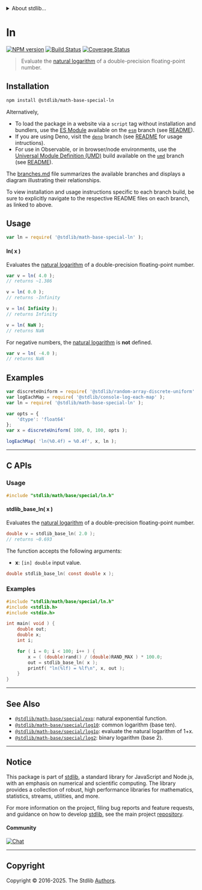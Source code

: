 <!--

@license Apache-2.0

Copyright (c) 2022 The Stdlib Authors.

Licensed under the Apache License, Version 2.0 (the "License");
you may not use this file except in compliance with the License.
You may obtain a copy of the License at

   http://www.apache.org/licenses/LICENSE-2.0

Unless required by applicable law or agreed to in writing, software
distributed under the License is distributed on an "AS IS" BASIS,
WITHOUT WARRANTIES OR CONDITIONS OF ANY KIND, either express or implied.
See the License for the specific language governing permissions and
limitations under the License.

-->


<details>
  <summary>
    About stdlib...
  </summary>
  <p>We believe in a future in which the web is a preferred environment for numerical computation. To help realize this future, we've built stdlib. stdlib is a standard library, with an emphasis on numerical and scientific computation, written in JavaScript (and C) for execution in browsers and in Node.js.</p>
  <p>The library is fully decomposable, being architected in such a way that you can swap out and mix and match APIs and functionality to cater to your exact preferences and use cases.</p>
  <p>When you use stdlib, you can be absolutely certain that you are using the most thorough, rigorous, well-written, studied, documented, tested, measured, and high-quality code out there.</p>
  <p>To join us in bringing numerical computing to the web, get started by checking us out on <a href="https://github.com/stdlib-js/stdlib">GitHub</a>, and please consider <a href="https://opencollective.com/stdlib">financially supporting stdlib</a>. We greatly appreciate your continued support!</p>
</details>

# ln

[![NPM version][npm-image]][npm-url] [![Build Status][test-image]][test-url] [![Coverage Status][coverage-image]][coverage-url] <!-- [![dependencies][dependencies-image]][dependencies-url] -->

> Evaluate the [natural logarithm][natural-logarithm] of a double-precision floating-point number.

<section class="installation">

## Installation

```bash
npm install @stdlib/math-base-special-ln
```

Alternatively,

-   To load the package in a website via a `script` tag without installation and bundlers, use the [ES Module][es-module] available on the [`esm`][esm-url] branch (see [README][esm-readme]).
-   If you are using Deno, visit the [`deno`][deno-url] branch (see [README][deno-readme] for usage intructions).
-   For use in Observable, or in browser/node environments, use the [Universal Module Definition (UMD)][umd] build available on the [`umd`][umd-url] branch (see [README][umd-readme]).

The [branches.md][branches-url] file summarizes the available branches and displays a diagram illustrating their relationships.

To view installation and usage instructions specific to each branch build, be sure to explicitly navigate to the respective README files on each branch, as linked to above.

</section>

<section class="usage">

## Usage

```javascript
var ln = require( '@stdlib/math-base-special-ln' );
```

#### ln( x )

Evaluates the [natural logarithm][natural-logarithm] of a double-precision floating-point number.

```javascript
var v = ln( 4.0 );
// returns ~1.386

v = ln( 0.0 );
// returns -Infinity

v = ln( Infinity );
// returns Infinity

v = ln( NaN );
// returns NaN
```

For negative numbers, the [natural logarithm][natural-logarithm] is **not** defined.

```javascript
var v = ln( -4.0 );
// returns NaN
```

</section>

<!-- /.usage -->

<section class="examples">

## Examples

<!-- eslint no-undef: "error" -->

```javascript
var discreteUniform = require( '@stdlib/random-array-discrete-uniform' );
var logEachMap = require( '@stdlib/console-log-each-map' );
var ln = require( '@stdlib/math-base-special-ln' );

var opts = {
    'dtype': 'float64'
};
var x = discreteUniform( 100, 0, 100, opts );

logEachMap( 'ln(%0.4f) = %0.4f', x, ln );
```

</section>

<!-- /.examples -->

<!-- C interface documentation. -->

* * *

<section class="c">

## C APIs

<!-- Section to include introductory text. Make sure to keep an empty line after the intro `section` element and another before the `/section` close. -->

<section class="intro">

</section>

<!-- /.intro -->

<!-- C usage documentation. -->

<section class="usage">

### Usage

```c
#include "stdlib/math/base/special/ln.h"
```

#### stdlib_base_ln( x )

Evaluates the [natural logarithm][natural-logarithm] of a double-precision floating-point number.

```c
double v = stdlib_base_ln( 2.0 );
// returns ~0.693
```

The function accepts the following arguments:

-   **x**: `[in] double` input value.

```c
double stdlib_base_ln( const double x );
```

</section>

<!-- /.usage -->

<!-- C API usage notes. Make sure to keep an empty line after the `section` element and another before the `/section` close. -->

<section class="notes">

</section>

<!-- /.notes -->

<!-- C API usage examples. -->

<section class="examples">

### Examples

```c
#include "stdlib/math/base/special/ln.h"
#include <stdlib.h>
#include <stdio.h>

int main( void ) {
    double out;
    double x;
    int i;

    for ( i = 0; i < 100; i++ ) {
        x = ( (double)rand() / (double)RAND_MAX ) * 100.0;
        out = stdlib_base_ln( x );
        printf( "ln(%lf) = %lf\n", x, out );
    }
}
```

</section>

<!-- /.examples -->

</section>

<!-- /.c -->

<!-- Section for related `stdlib` packages. Do not manually edit this section, as it is automatically populated. -->

<section class="related">

* * *

## See Also

-   <span class="package-name">[`@stdlib/math-base/special/exp`][@stdlib/math/base/special/exp]</span><span class="delimiter">: </span><span class="description">natural exponential function.</span>
-   <span class="package-name">[`@stdlib/math-base/special/log10`][@stdlib/math/base/special/log10]</span><span class="delimiter">: </span><span class="description">common logarithm (base ten).</span>
-   <span class="package-name">[`@stdlib/math-base/special/log1p`][@stdlib/math/base/special/log1p]</span><span class="delimiter">: </span><span class="description">evaluate the natural logarithm of 1+x.</span>
-   <span class="package-name">[`@stdlib/math-base/special/log2`][@stdlib/math/base/special/log2]</span><span class="delimiter">: </span><span class="description">binary logarithm (base 2).</span>

</section>

<!-- /.related -->

<!-- Section for all links. Make sure to keep an empty line after the `section` element and another before the `/section` close. -->


<section class="main-repo" >

* * *

## Notice

This package is part of [stdlib][stdlib], a standard library for JavaScript and Node.js, with an emphasis on numerical and scientific computing. The library provides a collection of robust, high performance libraries for mathematics, statistics, streams, utilities, and more.

For more information on the project, filing bug reports and feature requests, and guidance on how to develop [stdlib][stdlib], see the main project [repository][stdlib].

#### Community

[![Chat][chat-image]][chat-url]

---

## Copyright

Copyright &copy; 2016-2025. The Stdlib [Authors][stdlib-authors].

</section>

<!-- /.stdlib -->

<!-- Section for all links. Make sure to keep an empty line after the `section` element and another before the `/section` close. -->

<section class="links">

[npm-image]: http://img.shields.io/npm/v/@stdlib/math-base-special-ln.svg
[npm-url]: https://npmjs.org/package/@stdlib/math-base-special-ln

[test-image]: https://github.com/stdlib-js/math-base-special-ln/actions/workflows/test.yml/badge.svg?branch=main
[test-url]: https://github.com/stdlib-js/math-base-special-ln/actions/workflows/test.yml?query=branch:main

[coverage-image]: https://img.shields.io/codecov/c/github/stdlib-js/math-base-special-ln/main.svg
[coverage-url]: https://codecov.io/github/stdlib-js/math-base-special-ln?branch=main

<!--

[dependencies-image]: https://img.shields.io/david/stdlib-js/math-base-special-ln.svg
[dependencies-url]: https://david-dm.org/stdlib-js/math-base-special-ln/main

-->

[chat-image]: https://img.shields.io/gitter/room/stdlib-js/stdlib.svg
[chat-url]: https://app.gitter.im/#/room/#stdlib-js_stdlib:gitter.im

[stdlib]: https://github.com/stdlib-js/stdlib

[stdlib-authors]: https://github.com/stdlib-js/stdlib/graphs/contributors

[umd]: https://github.com/umdjs/umd
[es-module]: https://developer.mozilla.org/en-US/docs/Web/JavaScript/Guide/Modules

[deno-url]: https://github.com/stdlib-js/math-base-special-ln/tree/deno
[deno-readme]: https://github.com/stdlib-js/math-base-special-ln/blob/deno/README.md
[umd-url]: https://github.com/stdlib-js/math-base-special-ln/tree/umd
[umd-readme]: https://github.com/stdlib-js/math-base-special-ln/blob/umd/README.md
[esm-url]: https://github.com/stdlib-js/math-base-special-ln/tree/esm
[esm-readme]: https://github.com/stdlib-js/math-base-special-ln/blob/esm/README.md
[branches-url]: https://github.com/stdlib-js/math-base-special-ln/blob/main/branches.md

[natural-logarithm]: https://en.wikipedia.org/wiki/Natural_logarithm

<!-- <related-links> -->

[@stdlib/math/base/special/exp]: https://github.com/stdlib-js/math-base-special-exp

[@stdlib/math/base/special/log10]: https://github.com/stdlib-js/math-base-special-log10

[@stdlib/math/base/special/log1p]: https://github.com/stdlib-js/math-base-special-log1p

[@stdlib/math/base/special/log2]: https://github.com/stdlib-js/math-base-special-log2

<!-- </related-links> -->

</section>

<!-- /.links -->
